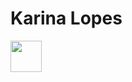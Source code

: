# Karina Lopes


[<img width="50px" src="https://cdn.jsdelivr.net/gh/devicons/devicon/icons/python/python-original-wordmark.svg" />](https://img.shields.io/badge/Python-3776AB?style=for-the-badge&logo=python&logoColor=white)
          
          
